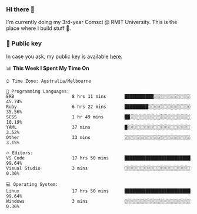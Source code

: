 ### Hi there 👋

I'm currently doing my 3rd-year Comsci @ RMIT University. This is the place where I build stuff 👀. 

### 🔑 Public key

In case you ask, my public key is available [here](https://public.auspham.dev/).

<!--START_SECTION:waka-->
📊 **This Week I Spent My Time On** 

```text
⌚︎ Time Zone: Australia/Melbourne

💬 Programming Languages: 
ERB                      8 hrs 11 mins       ███████████░░░░░░░░░░░░░░   45.74% 
Ruby                     6 hrs 22 mins       █████████░░░░░░░░░░░░░░░░   35.56% 
SCSS                     1 hr 49 mins        ██░░░░░░░░░░░░░░░░░░░░░░░   10.19% 
YAML                     37 mins             █░░░░░░░░░░░░░░░░░░░░░░░░   3.52% 
Other                    33 mins             ░░░░░░░░░░░░░░░░░░░░░░░░░   3.15%

🔥 Editors: 
VS Code                  17 hrs 50 mins      █████████████████████████   99.64% 
Visual Studio            3 mins              ░░░░░░░░░░░░░░░░░░░░░░░░░   0.36%

💻 Operating System: 
Linux                    17 hrs 50 mins      █████████████████████████   99.64% 
Windows                  3 mins              ░░░░░░░░░░░░░░░░░░░░░░░░░   0.36%

```


<!--END_SECTION:waka-->

<!--
**rockmanvnx6/rockmanvnx6** is a ✨ _special_ ✨ repository because its `README.md` (this file) appears on your GitHub profile.

Here are some ideas to get you started:

- 🔭 I’m currently working on ...
- 🌱 I’m currently learning ...
- 👯 I’m looking to collaborate on ...
- 🤔 I’m looking for help with ...
- 💬 Ask me about ...
- 📫 How to reach me: ...
- 😄 Pronouns: ...
- ⚡ Fun fact: ...
-->
